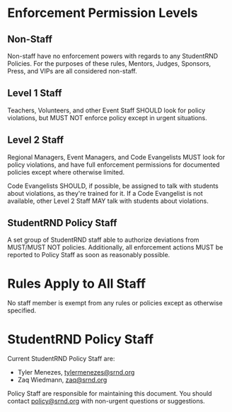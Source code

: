 # Enforcement Permission Levels

## Non-Staff

Non-staff have no enforcement powers with regards to any StudentRND Policies. For the purposes of these rules, Mentors, Judges, Sponsors, Press, and VIPs are all considered non-staff.

## Level 1 Staff

Teachers, Volunteers, and other Event Staff SHOULD look for policy violations, but MUST NOT enforce policy except in urgent situations.

## Level 2 Staff

Regional Managers, Event Managers, and Code Evangelists MUST look for policy violations, and have full enforcement permissions for documented policies except where otherwise limited.

Code Evangelists SHOULD, if possible, be assigned to talk with students about violations, as they're trained for it. If a Code Evangelist is not available, other Level 2 Staff MAY talk with students about violations.

## StudentRND Policy Staff

A set group of StudentRND staff able to authorize deviations from MUST/MUST NOT policies. Additionally, all enforcement actions MUST be reported to Policy Staff as soon as reasonably possible.

# Rules Apply to All Staff

No staff member is exempt from any rules or policies except as otherwise specified.

# StudentRND Policy Staff

Current StudentRND Policy Staff are:

- Tyler Menezes, [tylermenezes@srnd.org](mailto:tylermenezes@srnd.org)
- Zaq Wiedmann, [zaq@srnd.org](mailto:zaq@srnd.org)

Policy Staff are responsible for maintaining this document. You should contact [policy@srnd.org](mailto:policy@srnd.org) with non-urgent questions or suggestions.